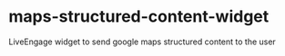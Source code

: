 # maps-structured-content-widget
LiveEngage widget to send google maps structured content to the user
